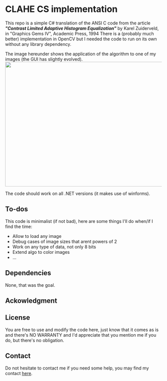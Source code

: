 # CLAHE CS implementation
This repo is a simple C# translation of the ANSI C code from the article ***"Contrast Limited Adaptive Histogram Equalization"*** by Karel Zuiderveld, in "Graphics Gems IV", Academic Press, 1994
There is a (probably much better) implementation in OpenCV but I needed the code to run on its own without any library dependency.

The image hereunder shows the application of the algorithm to one of my images (the GUI has slightly evolved).
<a href="url"><img src="http://christianjaques.ch/wp-content/uploads/2017/11/clahe_gui.jpg" height="400" width="600" ></a>

The code should work on all .NET versions (it makes use of winforms).

## To-dos
This code is minimalist (if not bad), here are some things I'll do when/if I find the time: 
* Allow to load any image
* Debug cases of image sizes that arent powers of 2
* Work on any type of data, not only 8 bits
* Extend algo to color images
* ...

## Dependencies
None, that was the goal.

## Ackowledgment

## License
You are free to use and modify the code here, just know that it comes as is and there's NO WARRANTY and I'd appreciate that you mention me if you do, but there's no obligation.

## Contact
Do not hesitate to contact me if you need some help, you may find my contact [here](http://christianjaques.ch/contact/). 
